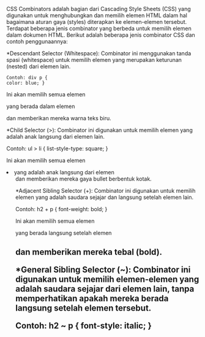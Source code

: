 CSS Combinators adalah bagian dari Cascading Style Sheets (CSS) yang digunakan untuk menghubungkan dan memilih elemen HTML dalam hal bagaimana aturan gaya (styles) diterapkan ke elemen-elemen tersebut. Terdapat beberapa jenis combinator yang berbeda untuk memilih elemen dalam dokumen HTML. Berikut adalah beberapa jenis combinator CSS dan contoh penggunaannya:

*Descendant Selector (Whitespace):
    Combinator ini menggunakan tanda spasi (whitespace) untuk memilih elemen yang merupakan keturunan (nested) dari elemen lain.

    Contoh: div p {
    color: blue; }

Ini akan memilih semua elemen <p> yang berada dalam elemen <div> dan memberikan mereka warna teks biru.

*Child Selector (>):
Combinator ini digunakan untuk memilih elemen yang adalah anak langsung dari elemen lain.

Contoh: ul > li {
    list-style-type: square; }

Ini akan memilih semua elemen <li> yang adalah anak langsung dari elemen <ul> dan memberikan mereka gaya bullet berbentuk kotak.

*Adjacent Sibling Selector (+):
Combinator ini digunakan untuk memilih elemen yang adalah saudara sejajar dan langsung setelah elemen lain.

Contoh: h2 + p {
    font-weight: bold; }

Ini akan memilih semua elemen <p> yang berada langsung setelah elemen <h2> dan memberikan mereka tebal (bold).

*General Sibling Selector (~):
Combinator ini digunakan untuk memilih elemen-elemen yang adalah saudara sejajar dari elemen lain, tanpa memperhatikan apakah mereka berada langsung setelah elemen tersebut.

Contoh: h2 ~ p {
    font-style: italic; }
